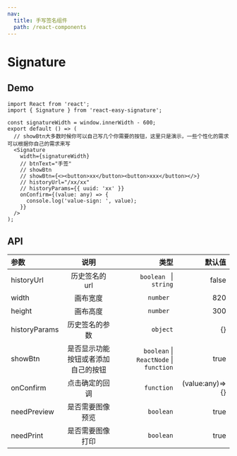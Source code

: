 ```yaml
---
nav:
  title: 手写签名组件
  path: /react-components
---
```


# Signature

## Demo

```tsx
import React from 'react';
import { Signature } from 'react-easy-signature';

const signatureWidth = window.innerWidth - 600;
export default () => (
  // showBtn大多数时候你可以自己写几个你需要的按钮，这里只是演示，一些个性化的需求可以根据你自己的需求来写
  <Signature
    width={signatureWidth}
    // btnText="手签"
    // showBtn
    // showBtn={<><button>xx</button><button>xxx</button></>}
    // historyUrl="/xx/xx"
    // historyParams={{ uuid: 'xx' }}
    onConfirm={(value: any) => {
      console.log('value-sign: ', value);
    }}
  />
);
```

## API

| 参数 | 说明 | 类型 | 默认值 |
| :-- | :-: | --: | --: |
| historyUrl | 历史签名的 url | `boolean ` \| `string` | false |
| width | 画布宽度 | `number ` | 820 |
| height | 画布高度 | `number ` | 300 |
| historyParams | 历史签名的参数 | `object` | {} |
| showBtn | 是否显示功能按钮或者添加自己的按钮 | `boolean` \| `ReactNode` \| `function` | true |
| onConfirm | 点击确定的回调 | `function` | (value:any)=>{} |
| needPreview | 是否需要图像预览 | `boolean` | true |
| needPrint | 是否需要图像打印 | `boolean` | true |
